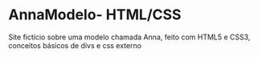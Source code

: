# AnnaModelo- HTML/CSS
 Site fictício sobre uma modelo chamada Anna, feito com HTML5 e CSS3, conceitos básicos de divs e css externo
